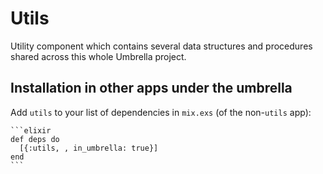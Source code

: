 # Utils

Utility component which contains several data structures and procedures shared
across this whole Umbrella project.

## Installation in other apps under the umbrella

Add `utils` to your list of dependencies in `mix.exs` (of the non-`utils` app):

    ```elixir
    def deps do
      [{:utils, , in_umbrella: true}]
    end
    ```
